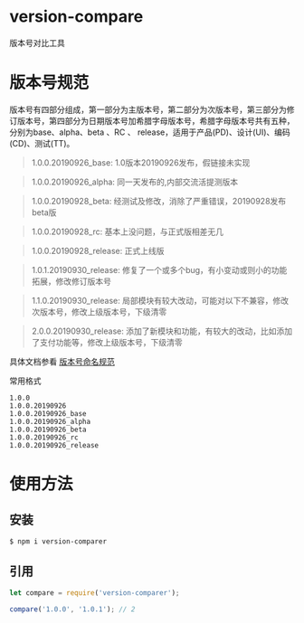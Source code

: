 # version-compare
版本号对比工具

# 版本号规范
版本号有四部分组成，第一部分为主版本号，第二部分为次版本号，第三部分为修订版本号，第四部分为日期版本号加希腊字母版本号，希腊字母版本号共有五种，分别为base、alpha、beta 、RC 、 release，适用于产品(PD)、设计(UI)、编码(CD)、测试(TT)。

> 1.0.0.20190926_base:  1.0版本20190926发布，假链接未实现

> 1.0.0.20190926_alpha:  同一天发布的,内部交流活提测版本

> 1.0.0.20190928_beta: 经测试及修改，消除了严重错误，20190928发布beta版

> 1.0.0.20190928_rc: 基本上没问题，与正式版相差无几

> 1.0.0.20190928_release: 正式上线版

> 1.0.1.20190930_release: 修复了一个或多个bug，有小变动或则小的功能拓展，修改修订版本号

> 1.1.0.20190930_release: 局部模块有较大改动，可能对以下不兼容，修改次版本号，修改上级版本号，下级清零

> 2.0.0.20190930_release: 添加了新模块和功能，有较大的改动，比如添加了支付功能等，修改上级版本号，下级清零



具体文档参看 [版本号命名规范](http://wiki.baidu.com/pages/viewpage.action?pageId=926066630)



常用格式
```
1.0.0
1.0.0.20190926
1.0.0.20190926_base
1.0.0.20190926_alpha
1.0.0.20190926_beta
1.0.0.20190926_rc
1.0.0.20190926_release
```

# 使用方法

## 安装

```
$ npm i version-comparer

```
## 引用
```javascript
let compare = require('version-comparer');

compare('1.0.0', '1.0.1'); // 2
```










 